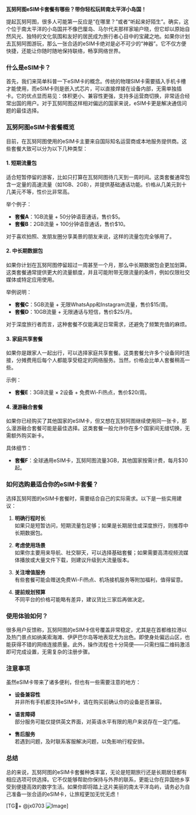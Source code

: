 **瓦努阿图eSIM卡套餐有哪些？带你轻松玩转南太平洋小岛国！**

提起瓦努阿图，很多人可能第一反应是“在哪里？”或者“听起来好陌生”。确实，这个位于南太平洋的小岛国并不像巴厘岛、马尔代夫那样家喻户晓，但它却以原始自然风光、独特的文化氛围和友好的居民成为旅行者心目中的宝藏之地。如果你计划去瓦努阿图游玩，那么一张合适的eSIM卡绝对是必不可少的“神器”。它不仅方便快捷，还能让你随时随地保持联络，畅享网络世界。

### 什么是eSIM卡？

首先，我们来简单科普一下eSIM卡的概念。传统的物理SIM卡需要插入手机卡槽才能使用，而eSIM卡则是嵌入式芯片，可以直接焊接在设备内部，无需单独插卡。它的优点显而易见：体积更小、兼容性更强，支持多运营商切换，非常适合经常出国的用户。对于瓦努阿图这样相对偏远的国家来说，eSIM卡更是解决通信问题的最佳选择。

### 瓦努阿图eSIM卡套餐概览

目前，在瓦努阿图使用的eSIM卡主要来自国际知名运营商或本地服务提供商。这些套餐大致可以分为以下几种类型：

#### 1. **短期流量包**
适合短暂停留的游客，比如只打算在瓦努阿图待几天到一周时间。这类套餐通常包含一定量的高速流量（如1GB、2GB），并提供基础通话功能。价格从几美元到十几美元不等，性价比非常高。

举个例子：
- **套餐A**：1GB流量 + 50分钟语音通话，售价$5。
- **套餐B**：2GB流量 + 100分钟语音通话，售价$10。

对于喜欢拍照、发朋友圈分享美景的朋友来说，这样的流量包完全够用了。

#### 2. **中长期数据包**
如果你计划在瓦努阿图停留超过一周甚至一个月，那么中长期数据包会更加划算。这类套餐通常提供更大的流量额度，并且可能附带无限流量的条件，例如仅限社交媒体或特定应用使用。

举例说明：
- **套餐C**：5GB流量 + 无限WhatsApp和Instagram流量，售价$15/周。
- **套餐D**：10GB流量 + 无限通话与短信，售价$25/月。

对于深度旅行者而言，这种套餐不仅能满足日常需求，还避免了频繁充值的麻烦。

#### 3. **家庭共享套餐**
如果你是跟家人一起出行，可以选择家庭共享套餐。这类套餐允许多个设备同时连接，分摊费用后每个人都能享受稳定的网络服务。当然，价格会比单人套餐稍高一些。

示例：
- **套餐E**：3GB流量 × 2设备 + 免费Wi-Fi热点，售价$20/周。

#### 4. **漫游融合套餐**
如果你已经购买了其他国家的eSIM卡，但又想在瓦努阿图继续使用同一张卡，那么漫游融合套餐可能是最佳选择。这类套餐一般允许你在多个国家间无缝切换，无需额外购买新卡。

具体细节：
- **套餐F**：全球通用eSIM卡，瓦努阿图流量3GB，其他国家按需计费，每月$30起。

### 如何选购最适合你的eSIM卡套餐？

选择瓦努阿图的eSIM卡套餐时，需要结合自己的实际需求。以下是一些实用建议：

1. **明确行程时长**  
   如果只是短暂访问，短期流量包足够；如果是长期居住或深度旅行，则推荐中长期数据包。

2. **考虑使用场景**  
   如果你主要用来导航、社交聊天，可以选择基础套餐；如果需要高清视频流媒体播放或大量文件下载，则建议升级到大流量版本。

3. **关注增值服务**  
   有些套餐可能会赠送免费Wi-Fi热点、机场接机服务等附加福利，值得留意。

4. **提前规划预算**  
   不同平台的价格可能略有差异，建议货比三家后再做决定。

### 使用体验如何？

很多用户反馈称，瓦努阿图的eSIM卡信号覆盖非常稳定，尤其是在首都维拉港以及热门景点如纳美索海滩、伊萨巴尔岛等地表现尤为出色。即使身处偏远山区，也能获得不错的网络连接质量。此外，操作流程也十分简便——只需扫描二维码激活即可完成设置，无需复杂的注册步骤。

### 注意事项

虽然eSIM卡带来了诸多便利，但也有一些需要注意的地方：

- **设备兼容性**  
  并非所有手机都支持eSIM卡，请在购买前确认你的设备是否兼容。
  
- **语言障碍**  
  部分服务可能仅提供英文界面，对英语水平有限的用户来说存在一定门槛。

- **售后服务**  
  若遇到问题，及时联系客服解决问题，以免影响行程安排。

### 总结

总的来说，瓦努阿图的eSIM卡套餐种类丰富，无论是短期旅行还是长期居住都有相应选项可供选择。它不仅能够帮助你保持与外界的联系，更能让你在异国他乡享受到便捷高效的数字生活。如果你即将踏上这片美丽的南太平洋岛屿，请务必为自己准备一张合适的eSIM卡，让旅程更加无忧无虑！

[TG💪+ @jx0703 ![Image](https://github.com/user-attachments/assets/dbca1d08-cadb-493c-b0ec-ad6f7a83f270)]